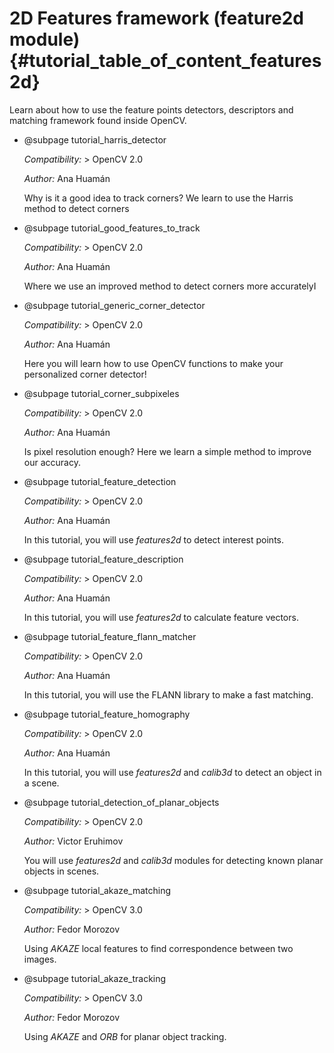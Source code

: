 2D Features framework (feature2d module) {#tutorial_table_of_content_features2d}
=========================================

Learn about how to use the feature points detectors, descriptors and matching framework found inside
OpenCV.

-   @subpage tutorial_harris_detector

    *Compatibility:* \> OpenCV 2.0

    *Author:* Ana Huamán

    Why is it a good idea to track corners? We learn to use the Harris method to detect
    corners

-   @subpage tutorial_good_features_to_track

    *Compatibility:* \> OpenCV 2.0

    *Author:* Ana Huamán

    Where we use an improved method to detect corners more accuratelyI

-   @subpage tutorial_generic_corner_detector

    *Compatibility:* \> OpenCV 2.0

    *Author:* Ana Huamán

    Here you will learn how to use OpenCV functions to make your personalized corner detector!

-   @subpage tutorial_corner_subpixeles

    *Compatibility:* \> OpenCV 2.0

    *Author:* Ana Huamán

    Is pixel resolution enough? Here we learn a simple method to improve our accuracy.

-   @subpage tutorial_feature_detection

    *Compatibility:* \> OpenCV 2.0

    *Author:* Ana Huamán

    In this tutorial, you will use *features2d* to detect interest points.

-   @subpage tutorial_feature_description

    *Compatibility:* \> OpenCV 2.0

    *Author:* Ana Huamán

    In this tutorial, you will use *features2d* to calculate feature vectors.

-   @subpage tutorial_feature_flann_matcher

    *Compatibility:* \> OpenCV 2.0

    *Author:* Ana Huamán

    In this tutorial, you will use the FLANN library to make a fast matching.

-   @subpage tutorial_feature_homography

    *Compatibility:* \> OpenCV 2.0

    *Author:* Ana Huamán

    In this tutorial, you will use *features2d* and *calib3d* to detect an object in a scene.

-   @subpage tutorial_detection_of_planar_objects

    *Compatibility:* \> OpenCV 2.0

    *Author:* Victor Eruhimov

    You will use *features2d* and *calib3d* modules for detecting known planar objects in
    scenes.

-   @subpage tutorial_akaze_matching

    *Compatibility:* \> OpenCV 3.0

    *Author:* Fedor Morozov

    Using *AKAZE* local features to find correspondence between two images.

-   @subpage tutorial_akaze_tracking

    *Compatibility:* \> OpenCV 3.0

    *Author:* Fedor Morozov

    Using *AKAZE* and *ORB* for planar object tracking.
